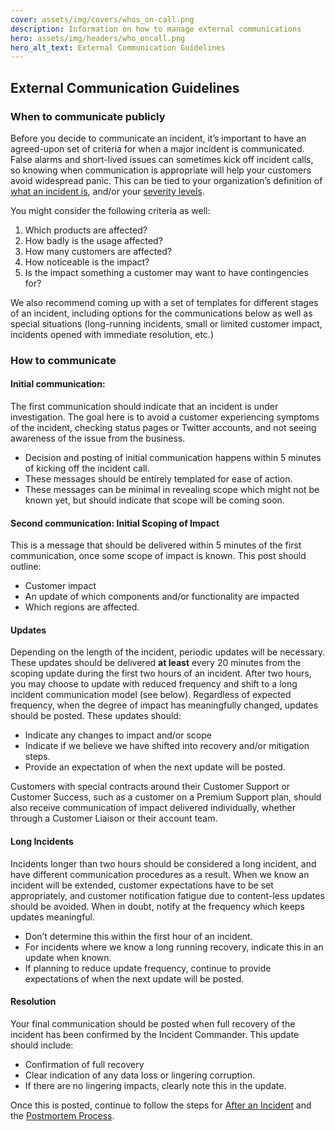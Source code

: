 ```yaml
---
cover: assets/img/covers/whos_on-call.png
description: Information on how to manage external communications
hero: assets/img/headers/who_oncall.png
hero_alt_text: External Communication Guidelines
---
```


## External Communication Guidelines

### When to communicate publicly

Before you decide to communicate an incident, it’s important to have an agreed-upon set of criteria for when a major incident is communicated. False alarms and short-lived issues can sometimes kick off incident calls, so knowing when communication is appropriate will help your customers avoid widespread panic. This can be tied to your organization’s definition of [what an incident is](https://response.pagerduty.com/before/what_is_an_incident/), and/or your [severity levels](https://response.pagerduty.com/before/severity_levels/).

You might consider the following criteria as well: 

1. Which products are affected?
1. How badly is the usage affected?
1. How many customers are affected?
1. How noticeable is the impact?
1. Is the impact something a customer may want to have contingencies for?

We also recommend coming up with a set of templates for different stages of an incident, including options for the communications below as well as special situations (long-running incidents, small or limited customer impact, incidents opened with immediate resolution, etc.) 

### How to communicate

#### Initial communication:

The first communication should indicate that an incident is under investigation. The goal here is to avoid a customer experiencing symptoms of the incident, checking status pages or Twitter accounts, and not seeing awareness of the issue from the business. 

- Decision and posting of initial communication happens within 5 minutes of kicking off the incident call.
- These messages should be entirely templated for ease of action.
- These messages can be minimal in revealing scope which might not be known yet, but should indicate that scope will be coming soon. 

#### Second communication: Initial Scoping of Impact

This is a message that should be delivered within 5 minutes of the first communication, once some scope of impact is known. This post should outline: 

- Customer impact
- An update of which components and/or functionality are impacted
- Which regions are affected.

#### Updates

Depending on the length of the incident, periodic updates will be necessary. These updates should be delivered **at least** every 20 minutes from the scoping update during the first two hours of an incident. After two hours, you may choose to update with reduced frequency and shift to a long incident communication model (see below). Regardless of expected frequency, when the degree of impact has meaningfully changed, updates should be posted. These updates should:

- Indicate any changes to impact and/or scope
- Indicate if we believe we have shifted into recovery and/or mitigation steps. 
- Provide an expectation of when the next update will be posted.

Customers with special contracts around their Customer Support or Customer Success, such as a customer on a Premium Support plan, should also receive communication of impact delivered individually, whether through a Customer Liaison or their account team.

#### Long Incidents

Incidents longer than two hours should be considered a long incident, and have different communication procedures as a result. When we know an incident will be extended, customer expectations have to be set appropriately, and customer notification fatigue due to content-less updates should be avoided. When in doubt, notify at the frequency which keeps updates meaningful. 

- Don’t determine this within the first hour of an incident.
- For incidents where we know a long running recovery, indicate this in an update when known.
- If planning to reduce update frequency, continue to provide expectations of when the next update will be posted.

#### Resolution

Your final communication should be posted when full recovery of the incident has been confirmed by the Incident Commander. This update should include:

- Confirmation of full recovery
- Clear indication of any data loss or lingering corruption.
- If there are no lingering impacts, clearly note this in the update. 

Once this is posted, continue to follow the steps for [After an Incident](https://response.pagerduty.com/after/after_an_incident/) and the [Postmortem Process](https://response.pagerduty.com/after/post_mortem_process/). 
